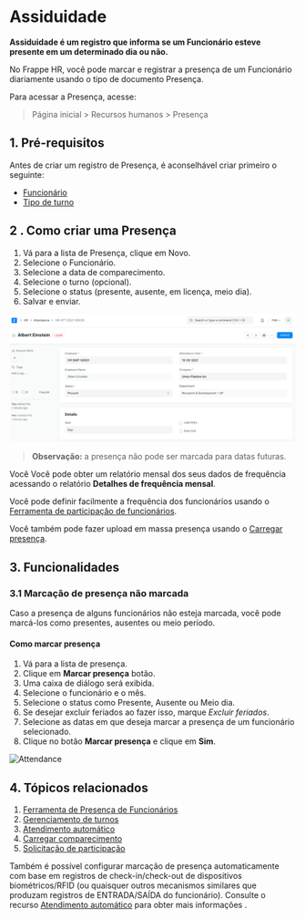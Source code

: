 # Assiduidade



**Assiduidade é um registro que informa se um Funcionário esteve presente em um determinado dia ou não.**

No Frappe HR, você pode marcar e registrar a presença de um Funcionário diariamente usando o tipo de documento Presença.

Para acessar a Presença, acesse:

> Página inicial > Recursos humanos > Presença

## 1. Pré-requisitos

Antes de criar um registro de Presença, é aconselhável criar primeiro o seguinte:

* [Funcionário](/docs/pt/human-resources/employee)
* [Tipo de turno](/docs/pt/human-resources/shift-management)

## 2 . Como criar uma Presença

1. Vá para a lista de Presença, clique em Novo.
2. Selecione o Funcionário.
3. Selecione a data de comparecimento.
4. Selecione o turno (opcional).
5. Selecione o status (presente, ausente, em licença, meio dia).
6. Salvar e enviar.

![Presença](/files/attendance.png)

> **Observação:** a presença não pode ser marcada para datas futuras.

Você Você pode obter um relatório mensal dos seus dados de frequência acessando o relatório **Detalhes de frequência mensal**.

Você pode definir facilmente a frequência dos funcionários usando o [Ferramenta de participação de funcionários](/docs/pt/human-resources/employee-attendance-tool).

Você também pode fazer upload em massa presença usando o [Carregar presença](/docs/pt/human-resources/upload-attendance).

## 3. Funcionalidades

### 3.1 Marcação de presença não marcada

Caso a presença de alguns funcionários não esteja marcada, você pode marcá-los como presentes, ausentes ou meio período.

#### Como marcar presença

1. Vá para a lista de presença.
2. Clique em **Marcar presença** botão.
3. Uma caixa de diálogo será exibida.
4. Selecione o funcionário e o mês.
5. Selecione o status como Presente, Ausente ou Meio dia.
6. Se desejar excluir feriados ao fazer isso, marque *Excluir feriados*.
7. Selecione as datas em que deseja marcar a presença de um funcionário selecionado.
8. Clique no botão **Marcar presença** e clique em **Sim**.

![Attendance](/files/mark-attendance.gif)

## 4. Tópicos relacionados

1. [Ferramenta de Presença de Funcionários](/docs/pt/human-resources/employee-attendance-tool)
2. [Gerenciamento de turnos](/docs/pt/human-resources/shift-management)
3. [Atendimento automático](/docs/pt/human-resources/auto-attendance)
4. [Carregar comparecimento](/docs/pt/human-resources/upload-attendance)
5. [Solicitação de participação](/docs/pt/human-resources/attendance-request)

Também é possível configurar marcação de presença automaticamente com base em registros de check-in/check-out de dispositivos biométricos/RFID (ou quaisquer outros mecanismos similares que produzam registros de ENTRADA/SAÍDA do funcionário). Consulte o recurso [Atendimento automático](/docs/pt/human-resources/auto-attendance) para obter mais informações .



